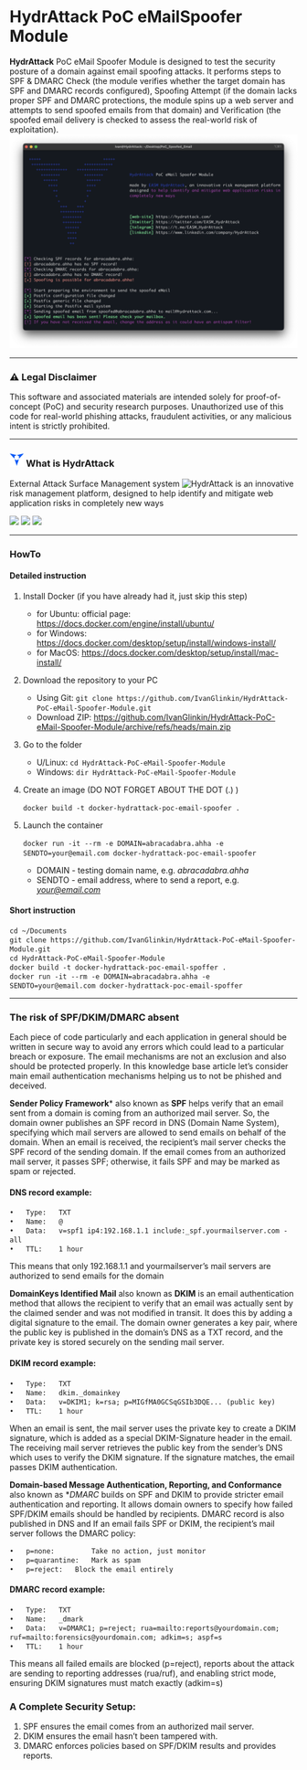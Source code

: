 # HydrAttack PoC eMailSpoofer Module

**HydrAttack** PoC eMail Spoofer Module is designed to test the security posture of a domain against email spoofing attacks. It performs steps to SPF &amp; DMARC Check (the module verifies whether the target domain has SPF and DMARC records configured), Spoofing Attempt (if the domain lacks proper SPF and DMARC protections, the module spins up a web server and attempts to send spoofed emails from that domain) and Verification (the spoofed email delivery is checked to assess the real-world risk of exploitation).
![](https://github.com/IvanGlinkin/media_support/blob/main/HydrAttack%20PoC%20-%20Email%20Spoofer%20Module%20Logo.png?raw=true)

---

### ⚠️ Legal Disclaimer

This software and associated materials are intended solely for proof-of-concept (PoC) and security research purposes. Unauthorized use of this code for real-world phishing attacks, fraudulent activities, or any malicious intent is strictly prohibited.

---

### <a href="https://hydrattack.com/" target=_blank><img src="https://github.com/IvanGlinkin/media_support/blob/main/znak.png?raw=true" width="25"><a>  What is HydrAttack 
External Attack Surface Management system ![HydrAttack](https://hydrattack.com/) is an innovative risk management platform, designed to help identify and mitigate web application risks in completely new ways

<a href="https://twitter.com/EASM_HydrAttack" target=_blank><img src="https://cdn-icons-png.flaticon.com/128/5969/5969020.png" width="50"><a>
<a href="https://t.me/EASM_HydrAttack" target=_blank><img src="https://cdn-icons-png.flaticon.com/128/2111/2111646.png" width="45"><a>
<a href="https://www.linkedin.com/company/HydrAttack" target=_blank><img src="https://cdn-icons-png.flaticon.com/128/174/174857.png" width="45"><a>

---

### HowTo

#### Detailed instruction
  
1. Install Docker (if you have already had it, just skip this step)
   * for Ubuntu: official page: https://docs.docker.com/engine/install/ubuntu/
   * for Windows: https://docs.docker.com/desktop/setup/install/windows-install/
   * for MacOS: https://docs.docker.com/desktop/setup/install/mac-install/

2. Download the repository to your PC
   * Using Git: `git clone https://github.com/IvanGlinkin/HydrAttack-PoC-eMail-Spoofer-Module.git`
   * Download ZIP: https://github.com/IvanGlinkin/HydrAttack-PoC-eMail-Spoofer-Module/archive/refs/heads/main.zip
   
3. Go to the folder
   * U/Linux: `cd HydrAttack-PoC-eMail-Spoofer-Module`
   * Windows: `dir HydrAttack-PoC-eMail-Spoofer-Module`
  
4. Create an image (DO NOT FORGET ABOUT THE DOT (.) )
   
   `docker build -t docker-hydrattack-poc-email-spoofer .`

5. Launch the container
   
   `docker run -it --rm -e DOMAIN=abracadabra.ahha -e SENDTO=your@email.com docker-hydrattack-poc-email-spoofer`
   
   * DOMAIN - testing domain name, e.g. *abracadabra.ahha*
   * SENDTO - email address, where to send a report, e.g. *your@email.com*




     
#### Short instruction
  
```
cd ~/Documents
git clone https://github.com/IvanGlinkin/HydrAttack-PoC-eMail-Spoofer-Module.git
cd HydrAttack-PoC-eMail-Spoofer-Module
docker build -t docker-hydrattack-poc-email-spoffer .
docker run -it --rm -e DOMAIN=abracadabra.ahha -e SENDTO=your@email.com docker-hydrattack-poc-email-spoffer
```

---

### The risk of SPF/DKIM/DMARC absent
Each piece of code particularly and each application in general should be written in secure way to avoid any errors which could lead to a particular breach or exposure. The email mechanisms are not an exclusion and also should be protected properly. In this knowledge base article let’s consider main email authentication mechanisms helping us to not be phished and deceived.

**Sender Policy Framework*** also known as **SPF** helps verify that an email sent from a domain is coming from an authorized mail server. So, the domain owner publishes an SPF record in DNS (Domain Name System), specifying which mail servers are allowed to send emails on behalf of the domain. When an email is received, the recipient’s mail server checks the SPF record of the sending domain. If the email comes from an authorized mail server, it passes SPF; otherwise, it fails SPF and may be marked as spam or rejected.

#### DNS record example:
```
•	Type: 	TXT
•	Name: 	@
•	Data: 	v=spf1 ip4:192.168.1.1 include:_spf.yourmailserver.com -all
•	TTL: 	1 hour
```

This means that only 192.168.1.1 and yourmailserver’s mail servers are authorized to send emails for the domain

**DomainKeys Identified Mail** also known as **DKIM** is an email authentication method that allows the recipient to verify that an email was actually sent by the claimed sender and was not modified in transit. It does this by adding a digital signature to the email.
The domain owner generates a key pair, where the public key is published in the domain’s DNS as a TXT record, and the private key is stored securely on the sending mail server.


#### DKIM record example:
```
•	Type: 	TXT
•	Name: 	dkim._domainkey
•	Data: 	v=DKIM1; k=rsa; p=MIGfMA0GCSqGSIb3DQE... (public key)
•	TTL: 	1 hour
```
When an email is sent, the mail server uses the private key to create a DKIM signature, which is added as a special DKIM-Signature header in the email. The receiving mail server retrieves the public key from the sender’s DNS which uses to verify the DKIM signature. If the signature matches, the email passes DKIM authentication.

**Domain-based Message Authentication, Reporting, and Conformance** also known as **DMARC* builds on SPF and DKIM to provide stricter email authentication and reporting. It allows domain owners to specify how failed SPF/DKIM emails should be handled by recipients.
DMARC record is also published in DNS and If an email fails SPF or DKIM, the recipient’s mail server follows the DMARC policy:
```
•	p=none:	        Take no action, just monitor
•	p=quarantine:	Mark as spam
•	p=reject: 	Block the email entirely
```


#### DMARC record example:
```
•	Type: 	TXT
•	Name: 	_dmark
•	Data: 	v=DMARC1; p=reject; rua=mailto:reports@yourdomain.com; ruf=mailto:forensics@yourdomain.com; adkim=s; aspf=s
•	TTL: 	1 hour
```
This means all failed emails are blocked (p=reject), reports about the attack are sending to reporting addresses (rua/ruf), and enabling strict mode, ensuring DKIM signatures must match exactly (adkim=s)


### A Complete Security Setup:
1.	SPF ensures the email comes from an authorized mail server.
2.	DKIM ensures the email hasn’t been tampered with.
3.	DMARC enforces policies based on SPF/DKIM results and provides reports.
